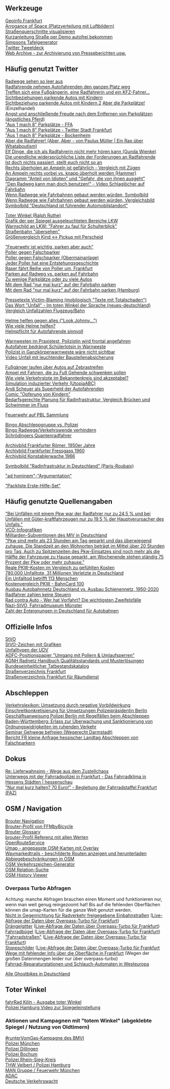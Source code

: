 Werkzeuge
-----
[Geoinfo Frankfurt](https://geoinfo.frankfurt.de/mapbender/application/stadtplan)  
[Arrogance of Space (Platzverteilung mit Luftbildern)](https://cyklokoalicia.sk/arrogance/)  
[Straßenquerschnitte visualisieren](https://streetmix.net)  
[Kurzanleitung Straße per Demo autofrei bekommen](https://twitter.com/autofreiberlin/status/1160624160135143425)  
[Simpsons Tafelgenerator](https://imgflip.com/memegenerator/60777140/Bart-Simpson---chalkboard)  
[Twitter Tweetdeck](https://tweetdeck.twitter.com)  
[Web Archive - zur Archivierung von Presseberichten usw.](https://web.archive.org)


Häufig genutzt Twitter
----------------------

[Radwege sehen so leer aus](https://twitter.com/DerGraslutscher/status/1220282050055409664)  
[Radfahrende nehmen Autofahrenden den ganzen Platz weg](https://twitter.com/BerlinCyclist/status/1224054920514539520)  
[Treffen sich eine Fußgängerin, eine Radfahrerin und ein KFZ-Fahrer...](https://twitter.com/JosefFischer65/status/1355294732864397313)  
[Sichtbeziehungen parkende Autos mit Kindern](https://twitter.com/KidicalMass_S/status/1243213103304716290)  
[Sichtbeziehung parkende Autos mit Kindern 2](https://twitter.com/josykitchen/status/1106125679266070528)
[Aber die Parkplätze!](https://twitter.com/DirkDorsch/status/1222578850305015808?s=20) (Einzelhandel)  
[Angst und anschließende Freude nach dem Entfernen von Parkplätzen (ängstliches Pferd)](https://twitter.com/fietsprofessor/status/1135992004742176768)  
["Aus 1 mach 8" Parkplätze - FFA](https://www.adfc-frankfurt.de/Frankfurt_aktuell/FFA_Archiv/Ausgabe_2020_4/2020_4_12_aus_1.html)  
["Aus 1 mach 8" Parkplätze - Twitter Stadt Frankfurt](https://twitter.com/Stadt_FFM/status/1265983937035321344?s=20)  
["Aus 1 mach 8" Parkplätze - Bockenheim](https://www.radfahren-ffm.de/548-0-Fahrrad-Parken-in-Bockenheim.html)  
[Aber die Radfahrer! (Aber, Aber - von Paulus Müller | Ein Rap über Whataboutism)](https://www.youtube.com/watch?v=uoJcAILqEDw)  
[Elf Dinge, die ich als Radfahrerin nicht mehr hören kann (Gunda Wienke)](https://www.heise.de/tp/features/Elf-Dinge-die-ich-als-Radfahrerin-nicht-mehr-hoeren-kann-6287941.html?seite=all)  
[Die unendliche widersprüchliche Liste der Forderungen an Radfahrende](https://twitter.com/ted_unlimi/status/1308716854563803137?s=20)  
[Ist doch nichts passiert, stellt euch nicht so an](https://twitter.com/MrLoehm/status/1231330814245425154)  
[Rechts überholen an Ampeln ist gefährlich - Vergleich mit Zügen](https://twitter.com/MarBel78/status/1270303528049926149)  
[An Ampeln rechts vorbei vs. knapp überholt werden (Hammer)](https://twitter.com/dd_flo/status/1275356265045266432)  
[Diagramm "Anteil von Idioten" und "Gefahr, die von ihnen ausgeht"](https://twitter.com/fahrradfalko/status/1354500593046450181)  
["Den Radweg kann man doch benutzen!" - Video Schlaglöcher auf Fahrbahn](https://twitter.com/digitalVermummt/status/1282229424864329733)  
[Wenn Radwege wie Fahrbahnen gebaut werden würden, Symbolbild](https://twitter.com/cycletopia21/status/1371094889262366724)  
[Wenn Radwege wie Fahrbahnen gebaut werden würden, Vergleichsbild](https://twitter.com/fietsprofessor/status/1390924929537822720)  
[Symbolbild "Deutschland ist führender Automobilstandort"](https://twitter.com/Nicoleopter/status/1454365303069192192?s=20)  

[Toter Winkel (Ralph Ruthe)](https://twitter.com/ralphruthe/status/1230752902991319046)  
[Grafik der per Spiegel ausgeleuchteten Bereiche LKW](https://twitter.com/BerlinCyclist/status/1186317660264583168?s=20)  
[Warnschild an LKW: "Fahrer zu faul für Schulterblick"](https://twitter.com/dukoid/status/1297903273693843456)  
[Straßenbahn "übersehen"](https://twitter.com/FFMbyBicycle/status/1235148263470379009)  
[Größenvergleich Kind <-> Pickup mit Perscheid](https://twitter.com/ThePrie89/status/1450361722938744834?s=20)  

["Feuerwehr ist wichtig, parken aber auch"](https://twitter.com/aktuelle_stunde/status/1154418437537579008)  
[Poller gegen Falschparker](https://twitter.com/FfmOgo/status/1230110332120637441)  
[Poller gegen Falschparker (Obermainanlage)](https://twitter.com/avoooni/status/1181119784186007552)  
[Jeder Poller hat eine Entstehungsgeschichte](https://twitter.com/RadTicker/status/1403434948254707716?s=20)  
[Raser fährt Reihe von Poller um, Frankfurt](https://twitter.com/_TravelTim/status/1168811612842680320?s=20)  
[Parken auf Radweg vs. parken auf Fahrbahn](https://twitter.com/asltf/status/1283664476714209280)  
[Zu wenige Parkplätze oder zu viele Autos](https://twitter.com/radkolumne/status/1353238805675913216)  
[Mit dem Rad "nur mal kurz" auf der Fahrbahn parken](https://twitter.com/fietsprofessor/status/1353025642179272715?s=20)  
[Mit dem Rad "nur mal kurz" auf der Fahrbahn parken (Hamburg)](https://twitter.com/FFMbyBicycle/status/1169242693970681856)  

[Pressetexte Victim-Blaming (mobilogisch "Texte mit Totalschaden")](https://twitter.com/SchwaBicyclist/status/1226471122608238592)  
[Das Wort "Unfall" - Im toten Winkel der Sprache (neues-deutschland)](https://www.neues-deutschland.de/artikel/1101202.wort-unfall-im-toten-winkel-der-sprache.html)  
[Vergleich Unfallzahlen Flugzeug/Bahn](https://twitter.com/a_linnemann/status/1284913874903412738)  

[Helme helfen gegen alles ("Look Johnny...")](https://twitter.com/BerlinCyclist/status/1141963412580253696)  
[Wie viele Helme helfen?](https://twitter.com/tm_nrmn/status/1302865093982650370)  
[Helmpflicht für Autofahrende sinnvoll](https://www.clevere-staedte.de/blog/artikel/helmpflicht-f%C3%BCr-fu%C3%9Fg%C3%A4nger-und-autofahrer)  

[Warnwesten im Praxistest, Polizistin wird frontal angefahren](https://twitter.com/schenectady_s/status/1187740553250783234?s=20)  
[Autofahrer bedrängt Schülerlotsin in Warnweste](https://twitter.com/AmericanFietser/status/1223054213237919749?s=20)  
[Polizist in Ganzkörperwarnweste wäre nicht sichtbar](https://twitter.com/CMPG/status/1076236087142633477?s=20)  
[Video Unfall mit leuchtender Baustellenabsicherung](https://twitter.com/fietsprofessor/status/1479797840406847489?s=20)  

[Fußgänger laufen über Autos auf Zebrastreifen](https://urbanshit.de/einfach-ueber-die-autos-laufen-wenn-diese-den-zebrastreifen-blockieren/)  
[Ampel mit Fahnen, die zu Fuß Gehende schwenken sollen](https://twitter.com/StrongTowns/status/1074409096156250112?s=20)  
[Wie viele Verkehrstote im Bekanntenkreis sind akzeptabel?](https://www.youtube.com/watch?v=k2tOye9DKdQ)  
[Simulation induzierter Verkehr (UtopiaABC)](https://twitter.com/ABCTV/status/1182468049011535872)  
[Andi Scheuer als Superheld der Autofahrenden](https://twitter.com/BambiTango/status/1311944144001134592)  
[Comic "Opferung von Kindern"](https://twitter.com/littlebigfred/status/1322497562465701889)  
[Bedarfsgerechte Planung für Radinfrastruktur, Vergleich Brücken und Schwimmer im Fluss](https://twitter.com/PHPmacher/status/1095098614605598721)  

[Feuerwehr auf PBL Sammlung](https://twitter.com/FFMbyBicycle/status/1362505196371382274?s=20)  

[Bingo Abschleppgruppe vs. Polizei](https://bingobaker.com/#3141126)  
[Bingo Radwege/Verkehrswende verhindern](https://bingobaker.com#d6887aacace6a171)  
[Schrödingers Quantenradfahrer](https://twitter.com/DbZitate/status/1457274330061156354)  

[Archivbild Frankfurter Römer, 1950er Jahre](https://twitter.com/felix_bohr/status/1452613725668663296?s=20)  
[Archivbild Frankfurter Fressgass 1960](https://twitter.com/TomBauser/status/1452638626907664390?s=20)  
[Archivbild Konstablerwache 1966](https://twitter.com/Stadt_FFM/status/1443471943269822469?s=20)  

[Symbolbild "Radinfrastruktur in Deutschland" (Paris-Roubaix)](https://twitter.com/FFMbyBicycle/status/1444674893245784065?s=20)  

["ad hominem"-"Argumentation"](https://www.youtube.com/watch?v=KF00DZ-_3J8)  

["Packliste Erste-Hilfe-Set"](https://twitter.com/vonjosbach/status/1482068628904230914)  

Häufig genutzte Quellenangaben
------------------------------

["Bei Unfällen mit einem Pkw war der Radfahrer nur zu 24,5 % und bei Unfällen mit Güter-kraftfahrzeugen nur zu 19,5 % der Hauptverursacher des Unfalls."](https://www.destatis.de/DE/Themen/Gesellschaft-Umwelt/Verkehrsunfaelle/Publikationen/Downloads-Verkehrsunfaelle/unfaelle-zweirad-5462408187004.pdf?__blob=publicationFile)  
[VCÖ-Infografiken](https://www.vcoe.at/publikationen/infografiken/alle-infografiken)  
[Milliarden-Subventionen des MIV in Deutschland](https://www.umweltbundesamt.de/sites/default/files/medien/479/publikationen/uba_fachbroschuere_umweltschaedliche-subventionen_bf.pdf)  
["Pkw sind mehr als 23 Stunden am Tag geparkt und das  überwiegend  zuhause.  Die  Standzeit  an  den  Wohnorten beträgt im Mittel über 20 Stunden pro Tag. Auch zu Spitzenzeiten des Pkw-Einsatzes sind noch mehr als die Hälfte der Fahrzeuge zu Hause geparkt, am Wochenende stehen ständig 75 Prozent der Pkw oder mehr zuhause."](http://www.mobilitaet-in-deutschland.de/pdf/MiD2017_Ergebnisbericht.pdf)  
[Reale PKW-Kosten im Vergleich zu gefühlten Kosten](https://www.spiegel.de/auto/autokauf-deutsche-unterschaetzen-tatsaechliche-kosten-ihres-autos-stark-a-e9230430-6794-4690-96cd-a988f53b93c4)  
[780.000 Unfalltote, 31 Millionen Verletzte in Deutschland](https://www.spiegel.de/auto/aktuell/deutschland-780-000-verkehrstote-seit-1950-31-millionen-verletzte-a-1183544.html)  
[Ein Unfalltod betrifft 113 Menschen](https://www.runtervomgas.de/news/artikel/1-tod-113-betroffene.html)  
[Kostenvergleich PKW - BahnCard 100](https://twitter.com/VCDeV/status/1352573499295072257)  
[Ausbau Autobahnnetz Deutschland vs. Ausbau Schienennetz, 1950-2020](https://twitter.com/kkklawitter/status/1447217271017967624?s=20)  
[Radfahrer zahlen keine Steuern](https://web.archive.org/web/20201106132100/https://www.rbb24.de/panorama/beitrag/2020/09/berlin-fragen-antworten-fahrrad-steuer-radweg.htm)  
[Rad contra Auto - Wer hat Vorfahrt? Die wichtigsten Zweifelsfälle](https://www.stern.de/auto/service/rad-contra-auto---wer-hat-vorfahrt--die-wichtigsten-zweifelsfaelle-8156042.html)  
[Nazi-StVO, Fahrradmuseum Münster](https://twitter.com/vonjosbach/status/1097175881318055937?s=20)  
[Zahl der Enteignungen in Deutschland für Autobahnen](https://www.tagesspiegel.de/politik/platz-fuer-neue-autobahnen-scheuer-ist-ein-enteignungsminister/26088460.html)  


Offizielle Infos
----------------

[StVO](https://www.gesetze-im-internet.de/stvo_2013/BJNR036710013.html)  
[StVO-Zeichen mit Grafiken](https://de.wikipedia.org/wiki/Bildtafel_der_Verkehrszeichen_in_der_Bundesrepublik_Deutschland_von_2013_bis_2017)  
[Unfalltypen der UDV](https://udv.de/sites/default/files/tx_udvpublications/unfalltypen-katalog_udv_web_2.pdf)  
[ADFC-Positionspapier "Umgang mit Pollern & Umlaufsperren"](https://www.adfc.de/fileadmin/user_upload/Expertenbereich/Touristik_und_Hotellerie/Positionspapiere/ADFC_Positionspapier_Umgang_Poller_Umlaufsperren.pdf)  
[AGNH Radnetz Handbuch Qualitätsstandards und Musterlösungen](https://www.nahmobil-hessen.de/wp-content/uploads/2019/07/Qualitaetsstandards_und_Musterloesungen_150dpi.pdf)  
[Bundeseinheitlicher Tatbestandskatalog](https://www.kba.de/DE/Themen/ZentraleRegister/FAER/BT_KAT_OWI/btkat_node.html)  
[Straßenverzeichnis Frankfurt](https://offenedaten.frankfurt.de/dataset/strassenverzeichnis-der-stadt-frankfurt-am-main)  
[Straßenverzeichnis Frankfurt für Räumdienst](https://frankfurt.de/-/media/frankfurtde/service-und-rathaus/verwaltung/aemter-und-institutionen/rechtsamt/pdf/satzungen/strassenreinigungssatzung-strassenverzeichnis.ashx)  


Abschleppen
-----------

[Verkehrslexikon: Umsetzung durch negative Vorbildwirkung](https://www.verkehrslexikon.de/Texte/KfzUmsetzung4.php)  
[Einschreitkonkretisierung für Umsetzungen Polizeipräsidentin Berlin](https://fragdenstaat.de/dokumente/2404/)  
[Geschäftsanweisung Polizei Berlin mit Regelfällen beim Abschleppen](https://fragdenstaat.de/anfrage/geschaftsanweisung-der-polizei-nr-152014/163890/anhang/GAPPrStabNr.15_2014.pdf)  
[Baden-Württemberg: Erlass zur Überwachung und Sanktionierung von Ordnungswidrigkeiten im ruhenden Verkehr](https://fragdenstaat.de/anfrage/erlass-zur-uberwachung-und-sanktionierung-von-ordnungswidrigkeiten-im-ruhenden-verkehr/507374/anhang/VMBW_ErlasszurberwachungundSanktionierungvonOrdnungswidrigkeitenimruhendenVerkehrvom11.Mai2020.pdf)  
[Seminar Gehwege befreien (Wegerecht Darmstadt)](https://wegerecht.org/seminar/)  
[Bericht FR kleine Anfrage hessischer Landtag Abschleppen von Falschparkern](https://web.archive.org/web/20190825213337/www.fr.de/rhein-main/zugeparkte-radwege-polizei-soll-abschleppen-lassen-12943374.html)  


Dokus
-----

[Re: Lieferwahnsinn - Wege aus dem Zustellchaos](https://www.dailymotion.com/video/x6bdwql)  
[Unterwegs mit der Fahrradpolizei in Frankfurt - Das Fahrradklima in Hessens Städten | hessenschau](https://web.archive.org/web/*/https://www.youtube.com/watch?v=RL8jZCdiRNs)  
["Nur mal kurz halten? 70 Euro!" - Begleitung der Fahrradstaffel Frankfurt (FAZ)](https://www.faz.net/aktuell/gesellschaft/neuer-bussgeldkatalog-wie-strafen-im-strassenverkehr-erhoeht-wurden-17633902.html)  


OSM / Navigation
----------------

[Brouter Navigation](https://brouter.de/brouter-web/)  
[Brouter-Profil von FFMbyBicycle](https://raw.githubusercontent.com/FFMbyBicycle/brouter-cycling-profiles/master/FFMbyBicycle-long-distance-cycling.brf)  
[Brouter Glossary](https://github.com/poutnikl/Brouter-profiles/wiki/Glossary)  
[brouter-Profil Referenz mit allen Werten](https://raw.githubusercontent.com/poutnikl/Trekking-Poutnik/master/Trekking-Poutnik.brf)  
[OpenRouteService](https://maps.openrouteservice.org)  
[Umap - angepasste OSM-Karten mit Overlay](https://umap.openstreetmap.fr/en/)  
[Waymarkedtrails - beschilderte Routen anzeigen und herunterladen](https://waymarkedtrails.org)  
[Abbiegebeschränkungen in OSM](https://ahorn.lima-city.de/tr/)  
[OSM Verkehrszeichen-Generator](http://osmtools.de/traffic_signs/)  
[OSM Relation-Suche](http://ra.osmsurround.org)  
[OSM History Viewer](https://osmhv.openstreetmap.de/)  

### Overpass Turbo Abfragen
Achtung: manche Abfragen brauchen einen Moment und funktionieren nur, wenn man weit genug reingezoomt hat! Bis auf die fehlenden Oberflächen können die umap-Karten für die ganze Welt genutzt werden.  
[Nicht in Gegenrichtung für Radverkehr freigegebene Einbahnstraßen](https://umap.openstreetmap.fr/de/map/nicht-freigegebene-einbahnstraen_655958) ([Live-Abfrage der Daten über Overpass-Turbo für Frankfurt](https://overpass-turbo.eu/s/Ydu))  
[Drängelgitter](https://umap.openstreetmap.fr/de/map/drangelgitter_655949) ([Live-Abfrage der Daten über Overpass-Turbo für Frankfurt](https://overpass-turbo.eu/s/Wdi))  
[Fahrradbügel](https://umap.openstreetmap.fr/de/map/fahrradparkplatze-bugel_655853) ([Live-Abfrage der Daten über Overpass-Turbo für Frankfurt](https://overpass-turbo.eu/s/Tu6))  
["Fahrradstraßen"](https://umap.openstreetmap.fr/de/map/fahrradstraen_655946) ([Live-Abfrage der Daten über Overpass-Turbo für Frankfurt](https://overpass-turbo.eu/s/12gk))  
[Stoppschilder](https://umap.openstreetmap.fr/de/map/stoppschilder_655964) ([Live-Abfrage der Daten über Overpass-Turbo für Frankfurt](https://overpass-turbo.eu/s/127B)  
[Wege mit fehlender Info über die Oberfläche in Frankfurt](https://overpass-turbo.eu/s/ZhZ) (Wegen der großen Datenmengen leider nur über overpass-turbo)  
[Fahrrad-Reparaturstationen und Schlauch-Automaten in Westeuropa](https://umap.openstreetmap.fr/de/map/fahrrad-reparaturstationen-und-ersatzteil-automate_662900#6/48.611/7.954)  

[Alle Ghostbikes in Deutschland](https://overpass-turbo.eu/s/WlH)


Toter Winkel
------------

[fahrRad Köln - Ausgabe toter Winkel](https://www.yumpu.com/de/document/read/63909597/adfc-koln-fahrrad-2-2020/16)  
[Polizei Hamburg Video zur Spiegeleinstellung](https://www.youtube.com/watch?v=Jsie5klOyLQ)  

### Aktionen und Kampagnen mit "totem Winkel" (abgeklebte Spiegel / Nutzung von Oldtimern)
[#runterVomGas-Kampagne des BMVI](https://twitter.com/FFMbyBicycle/status/1306208359427776512)  
[Polizei München](https://twitter.com/holzline/status/1280391349188124673)  
[Polizei Dillingen](https://twitter.com/polizeiSWN/status/1263723805190565888)  
[Polizei Bochum](https://twitter.com/polizei_nrw_bo/status/1114111599663624192)  
[Polizei Rhein-Sieg-Kreis](	https://twitter.com/polizei_nrw_su/status/1072811895311228928)  
[THW Velbert / Polizei Hamburg](https://twitter.com/FFMbyBicycle/status/1221039840554377216)  
[MAN Gruppe / Feuerwehr München](https://twitter.com/FFMbyBicycle/status/1348361346207916038)  
[ADAC](https://twitter.com/FFMbyBicycle/status/1261602440840974337)  
[Deutsche Verkehrswacht](https://twitter.com/FFMbyBicycle/status/1261600786196443141)  
